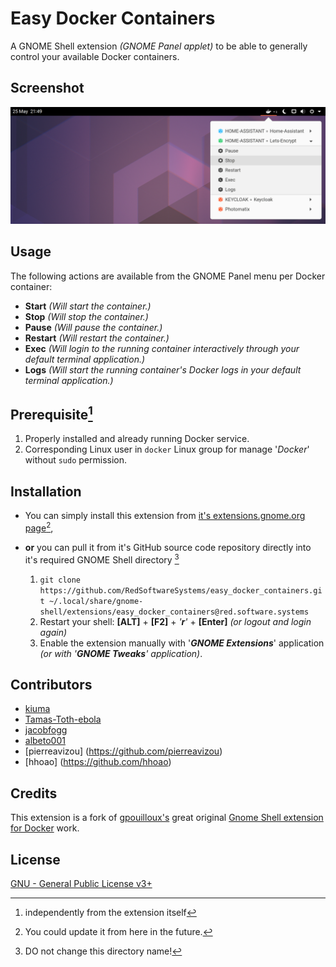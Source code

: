 # Easy Docker Containers

A GNOME Shell extension _(GNOME Panel applet)_ to be able to generally control your available Docker containers.

## Screenshot

![Screenshot](./resources/screenshot.png)

## Usage

The following actions are available from the GNOME Panel menu per Docker container:

- **Start** _(Will start the container.)_
- **Stop** _(Will stop the container.)_
- **Pause** _(Will pause the container.)_
- **Restart** _(Will restart the container.)_
- **Exec** _(Will login to the running container interactively through your default terminal application.)_
- **Logs** _(Will start the running container's Docker logs in your default terminal application.)_

## Prerequisite[^1]

1. Properly installed and already running Docker service.
2. Corresponding Linux user in `docker` Linux group for manage '_Docker_' without `sudo` permission.

[^1]: independently from the extension itself

## Installation

- You can simply install this extension from [it's extensions.gnome.org page](https://extensions.gnome.org/extension/2224/easy-docker-containers)[^2],

  [^2]: You could update it from here in the future.

- **or** you can pull it from it's GitHub source code repository directly into it's required GNOME Shell directory [^3]

  1.  `git clone https://github.com/RedSoftwareSystems/easy_docker_containers.git ~/.local/share/gnome-shell/extensions/easy_docker_containers@red.software.systems`
  2.  Restart your shell: **[ALT]** + **[F2]** + _'**r**'_ + **[Enter]** _(or logout and login again)_
  3.  Enable the extension manually with '**_GNOME Extensions_**' application _(or with '**GNOME Tweaks**' application)_.

  [^3]: DO not change this directory name!

## Contributors

- [kiuma](https://github.com/RedSoftwareSystems)
- [Tamas-Toth-ebola](https://github.com/Tamas-Toth-ebola)
- [jacobfogg](https://github.com/jacobfogg)
- [albeto001](https://github.com/albeto001)
- [pierreavizou] (https://github.com/pierreavizou)
- [hhoao] (https://github.com/hhoao)

## Credits

This extension is a fork of [gpouilloux's](https://github.com/gpouilloux) great original [Gnome Shell extension for Docker](https://github.com/gpouilloux/gnome-shell-extension-docker) work.

## License

[GNU - General Public License v3+](https://www.gnu.org/licenses/gpl-3.0.en.html)
